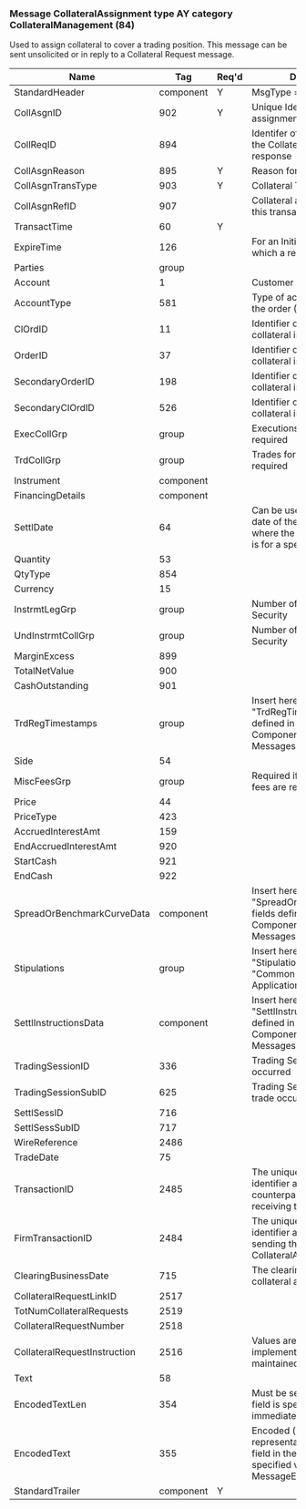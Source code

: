 ### Message CollateralAssignment type AY category CollateralManagement (84)

Used to assign collateral to cover a trading position. This message can be sent unsolicited or in reply to a Collateral Request message.

| Name                         | Tag       | Req'd | Documentation                                                                                                                           |
|------------------------------|-----------|----------|-------------------------------------------------------------------------------------------------------------------------------|
| StandardHeader               | component |   Y   | MsgType = AY                                                                                                                            |
| CollAsgnID                   | 902       |   Y   | Unique Identifer for collateral assignment                                                                                              |
| CollReqID                    | 894       |       | Identifer of CollReqID to which the Collateral Assignment is in response                                                                |
| CollAsgnReason               | 895       |   Y   | Reason for collateral assignment                                                                                                        |
| CollAsgnTransType            | 903       |   Y   | Collateral Transaction Type                                                                                                             |
| CollAsgnRefID                | 907       |       | Collateral assignment to which this transaction refers                                                                                  |
| TransactTime                 | 60        |   Y   |                                                                                                                                |
| ExpireTime                   | 126       |       | For an Initial assignment, time by which a response is expected                                                                         |
| Parties                      | group     |       |                                                                                                                                |
| Account                      | 1         |       | Customer Account                                                                                                                        |
| AccountType                  | 581       |       | Type of account associated with the order (Origin)                                                                                      |
| ClOrdID                      | 11        |       | Identifier of order for which collateral is required                                                                                    |
| OrderID                      | 37        |       | Identifier of order for which collateral is required                                                                                    |
| SecondaryOrderID             | 198       |       | Identifier of order for which collateral is required                                                                                    |
| SecondaryClOrdID             | 526       |       | Identifier of order for which collateral is required                                                                                    |
| ExecCollGrp                  | group     |       | Executions for which collateral is required                                                                                             |
| TrdCollGrp                   | group     |       | Trades for which collateral is required                                                                                                 |
| Instrument                   | component |       |                                                                                                                                |
| FinancingDetails             | component |       |                                                                                                                                |
| SettlDate                    | 64        |       | Can be used to provide the value date of the collateral transaction where the deposit or withdrawal is for a specific future date.      |
| Quantity                     | 53        |       |                                                                                                                                |
| QtyType                      | 854       |       |                                                                                                                                |
| Currency                     | 15        |       |                                                                                                                                |
| InstrmtLegGrp                | group     |       | Number of legs that make up the Security                                                                                                |
| UndInstrmtCollGrp            | group     |       | Number of legs that make up the Security                                                                                                |
| MarginExcess                 | 899       |       |                                                                                                                                |
| TotalNetValue                | 900       |       |                                                                                                                                |
| CashOutstanding              | 901       |       |                                                                                                                                |
| TrdRegTimestamps             | group     |       | Insert here the set of "TrdRegTimestamps" fields defined in "Common Components of Application Messages"                                 |
| Side                         | 54        |       |                                                                                                                                |
| MiscFeesGrp                  | group     |       | Required if any miscellaneous fees are reported.                                                                                        |
| Price                        | 44        |       |                                                                                                                                |
| PriceType                    | 423       |       |                                                                                                                                |
| AccruedInterestAmt           | 159       |       |                                                                                                                                |
| EndAccruedInterestAmt        | 920       |       |                                                                                                                                |
| StartCash                    | 921       |       |                                                                                                                                |
| EndCash                      | 922       |       |                                                                                                                                |
| SpreadOrBenchmarkCurveData   | component |       | Insert here the set of "SpreadOrBenchmarkCurveData" fields defined in "Common Components of Application Messages"                       |
| Stipulations                 | group     |       | Insert here the set of "Stipulations" fields defined in "Common Components of Application Messages"                                     |
| SettlInstructionsData        | component |       | Insert here the set of "SettlInstructionsData" fields defined in "Common Components of Application Messages"                            |
| TradingSessionID             | 336       |       | Trading Session in which trade occurred                                                                                                 |
| TradingSessionSubID          | 625       |       | Trading Session Subid in which trade occurred                                                                                           |
| SettlSessID                  | 716       |       |                                                                                                                                |
| SettlSessSubID               | 717       |       |                                                                                                                                |
| WireReference                | 2486      |       |                                                                                                                                |
| TradeDate                    | 75        |       |                                                                                                                                |
| TransactionID                | 2485      |       | The unique transaction entity identifier assigned by counterparty to the transaction receiving this message, if known.                  |
| FirmTransactionID            | 2484      |       | The unique transaction entity identifier assigned by the firm sending the CollateralAssignment(35=AY).                                  |
| ClearingBusinessDate         | 715       |       | The clearing business date of the collateral assignment.                                                                                |
| CollateralRequestLinkID      | 2517      |       |                                                                                                                                |
| TotNumCollateralRequests     | 2519      |       |                                                                                                                                |
| CollateralRequestNumber      | 2518      |       |                                                                                                                                |
| CollateralRequestInstruction | 2516      |       | Values are custom to a particular implementation and will be maintained externally.                                                     |
| Text                         | 58        |       |                                                                                                                                |
| EncodedTextLen               | 354       |       | Must be set if EncodedText(355) field is specified and must immediately precede it.                                                     |
| EncodedText                  | 355       |       | Encoded (non-ASCII characters) representation of the Text(58) field in the encoded format specified via the MessageEncoding(347) field. |
| StandardTrailer              | component |   Y   |                                                                                                                                |

